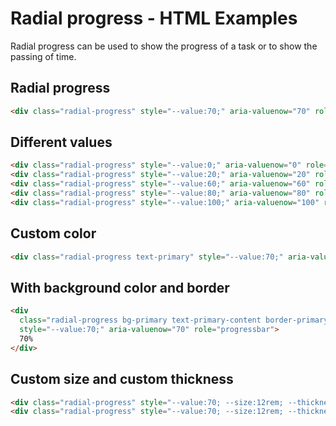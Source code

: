 # Radial progress - HTML Examples

Radial progress can be used to show the progress of a task or to show the passing of time.

## Radial progress

```html
<div class="radial-progress" style="--value:70;" aria-valuenow="70" role="progressbar">70%</div>
```

## Different values

```html
<div class="radial-progress" style="--value:0;" aria-valuenow="0" role="progressbar">0%</div>
<div class="radial-progress" style="--value:20;" aria-valuenow="20" role="progressbar">20%</div>
<div class="radial-progress" style="--value:60;" aria-valuenow="60" role="progressbar">60%</div>
<div class="radial-progress" style="--value:80;" aria-valuenow="80" role="progressbar">80%</div>
<div class="radial-progress" style="--value:100;" aria-valuenow="100" role="progressbar">100%</div>
```

## Custom color

```html
<div class="radial-progress text-primary" style="--value:70;" aria-valuenow="70" role="progressbar">70%</div>
```

## With background color and border

```html
<div
  class="radial-progress bg-primary text-primary-content border-primary border-4"
  style="--value:70;" aria-valuenow="70" role="progressbar">
  70%
</div>
```

## Custom size and custom thickness

```html
<div class="radial-progress" style="--value:70; --size:12rem; --thickness: 2px;" aria-valuenow="70" role="progressbar">70%</div>
<div class="radial-progress" style="--value:70; --size:12rem; --thickness: 2rem;" aria-valuenow="70" role="progressbar">70%</div>
```

